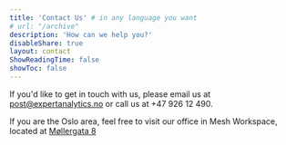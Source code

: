 ```yaml
---
title: 'Contact Us' # in any language you want
# url: "/archive"
description: 'How can we help you?'
disableShare: true
layout: contact
ShowReadingTime: false
showToc: false
---
```


If you'd like to get in touch with us, please email us at [post@expertanalytics.no](mailto:post@expertanalytics.no) or
call us at +47 926 12 490.

If you are the Oslo area, feel free to visit our office in Mesh Workspace, located at [Møllergata 8](https://www.google.com/maps/place/M%C3%B8llergata+8,+0179+Oslo/@59.9142087,10.744062,17z/data=!3m1!4b1!4m6!3m5!1s0x46416e62f5193989:0x7e1aac47bc8b1fe9!8m2!3d59.9142087!4d10.7466369!16s%2Fg%2F11b8v7dq0c?entry=ttu&g_ep=EgoyMDI0MTAwNy4xIKXMDSoASAFQAw%3D%3D)